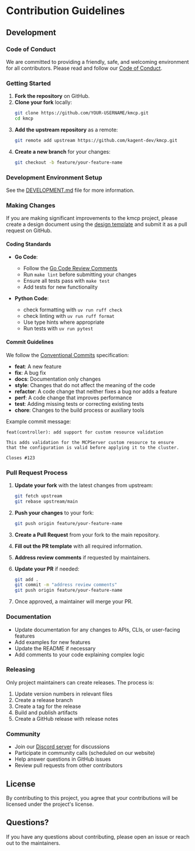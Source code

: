 # Contribution Guidelines

## Development

### Code of Conduct

We are committed to providing a friendly, safe, and welcoming environment for all contributors. Please read and follow our [Code of Conduct](CODE_OF_CONDUCT.md).

### Getting Started

1. **Fork the repository** on GitHub.
2. **Clone your fork** locally:
   ```bash
   git clone https://github.com/YOUR-USERNAME/kmcp.git
   cd kmcp
   ```
3. **Add the upstream repository** as a remote:
   ```bash
   git remote add upstream https://github.com/kagent-dev/kmcp.git
   ```
4. **Create a new branch** for your changes:
   ```bash
   git checkout -b feature/your-feature-name
   ```

### Development Environment Setup

See the [DEVELOPMENT.md](DEVELOPMENT.md) file for more information.

### Making Changes

If you are making significant improvements to the kmcp project, please create a design document using the [design template](design/template.md) and submit it as a pull request on GitHub. 

#### Coding Standards

- **Go Code**:
  - Follow the [Go Code Review Comments](https://go.dev/wiki/CodeReviewComments)
  - Run `make lint` before submitting your changes
  - Ensure all tests pass with `make test`
  - Add tests for new functionality

- **Python Code**:
  - check formatting with `uv run ruff check`
  - check linting with `uv run ruff format`
  - Use type hints where appropriate
  - Run tests with `uv run pytest`

#### Commit Guidelines

We follow the [Conventional Commits](https://www.conventionalcommits.org/) specification:

- **feat**: A new feature
- **fix**: A bug fix
- **docs**: Documentation only changes
- **style**: Changes that do not affect the meaning of the code
- **refactor**: A code change that neither fixes a bug nor adds a feature
- **perf**: A code change that improves performance
- **test**: Adding missing tests or correcting existing tests
- **chore**: Changes to the build process or auxiliary tools

Example commit message:
```
feat(controller): add support for custom resource validation

This adds validation for the MCPServer custom resource to ensure
that the configuration is valid before applying it to the cluster.

Closes #123
```

### Pull Request Process

1. **Update your fork** with the latest changes from upstream:
   ```bash
   git fetch upstream
   git rebase upstream/main
   ```

2. **Push your changes** to your fork:
   ```bash
   git push origin feature/your-feature-name
   ```

3. **Create a Pull Request** from your fork to the main repository.

4. **Fill out the PR template** with all required information.

5. **Address review comments** if requested by maintainers.

6. **Update your PR** if needed:
   ```bash
   git add .
   git commit -m "address review comments"
   git push origin feature/your-feature-name
   ```

7. Once approved, a maintainer will merge your PR.


### Documentation

- Update documentation for any changes to APIs, CLIs, or user-facing features
- Add examples for new features
- Update the README if necessary
- Add comments to your code explaining complex logic

### Releasing

Only project maintainers can create releases. The process is:

1. Update version numbers in relevant files
2. Create a release branch
3. Create a tag for the release
4. Build and publish artifacts
5. Create a GitHub release with release notes

### Community

- Join our [Discord server](https://discord.gg/Fu3k65f2k3) for discussions
- Participate in community calls (scheduled on our website)
- Help answer questions in GitHub issues
- Review pull requests from other contributors

## License

By contributing to this project, you agree that your contributions will be licensed under the project's license.

## Questions?

If you have any questions about contributing, please open an issue or reach out to the maintainers.
